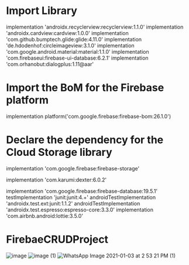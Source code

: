 # Import Library

 implementation 'androidx.recyclerview:recyclerview:1.1.0' 
 implementation 'androidx.cardview:cardview:1.0.0'
 implementation 'com.github.bumptech.glide:glide:4.11.0'
 implementation 'de.hdodenhof:circleimageview:3.1.0'
 implementation 'com.google.android.material:material:1.1.0'
 implementation 'com.firebaseui:firebase-ui-database:6.2.1'
 implementation 'com.orhanobut:dialogplus:1.11@aar'

# Import the BoM for the Firebase platform
 implementation platform('com.google.firebase:firebase-bom:26.1.0')

# Declare the dependency for the Cloud Storage library
  implementation 'com.google.firebase:firebase-storage'
  
  implementation 'com.karumi:dexter:6.0.2'


  implementation 'com.google.firebase:firebase-database:19.5.1'
  testImplementation 'junit:junit:4.+'
  androidTestImplementation 'androidx.test.ext:junit:1.1.2'
  androidTestImplementation 'androidx.test.espresso:espresso-core:3.3.0'
  implementation 'com.airbnb.android:lottie:3.5.0'

# FirebaeCRUDProject
![image](https://user-images.githubusercontent.com/47485482/103475592-6b16e480-4dd4-11eb-9b0c-7af432d16339.png)
![image (1)](https://user-images.githubusercontent.com/47485482/103475590-68b48a80-4dd4-11eb-8665-6d21f04988f1.png)
![WhatsApp Image 2021-01-03 at 2 53 21 PM (1)](https://user-images.githubusercontent.com/47485482/103475594-6c481180-4dd4-11eb-8363-25921bcac5ea.jpeg)
